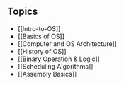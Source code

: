 ## Topics
- [[Intro-to-OS]]
- [[Basics of OS]]
- [[Computer and OS Architecture]]
- [[History of OS]]
- [[Binary Operation & Logic]]
- [[Scheduling Algorithms]]
- [[Assembly Basics]]